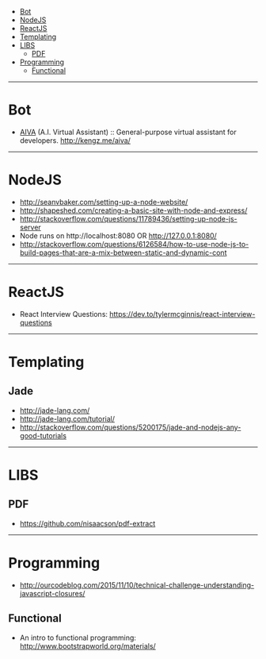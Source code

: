 + [Bot](#bot)
+ [NodeJS](#nodejs)
+ [ReactJS](#reactjs)
+ [Templating](#templating)
+ [LIBS](#libs)
   + [PDF](#pdf)
+ [Programming](#programming)
   + [Functional](#functional)

----

# Bot
+ [AIVA](https://github.com/kkengz/aiva) (A.I. Virtual Assistant) :: General-purpose virtual assistant for developers. http://kengz.me/aiva/ 

----

# NodeJS
+ http://seanvbaker.com/setting-up-a-node-website/
+ http://shapeshed.com/creating-a-basic-site-with-node-and-express/
+ http://stackoverflow.com/questions/11789436/setting-up-node-js-server
+ Node runs on http://localhost:8080 OR http://127.0.0.1:8080/
+ http://stackoverflow.com/questions/6126584/how-to-use-node-js-to-build-pages-that-are-a-mix-between-static-and-dynamic-cont

----

# ReactJS
+ React Interview Questions: https://dev.to/tylermcginnis/react-interview-questions

----

# Templating
## Jade
+ http://jade-lang.com/
+ http://jade-lang.com/tutorial/ 
+ http://stackoverflow.com/questions/5200175/jade-and-nodejs-any-good-tutorials

----

# LIBS
## PDF 
+ https://github.com/nisaacson/pdf-extract

----

# Programming
+ http://ourcodeblog.com/2015/11/10/technical-challenge-understanding-javascript-closures/

## Functional
+ An intro to functional programming: http://www.bootstrapworld.org/materials/ 

